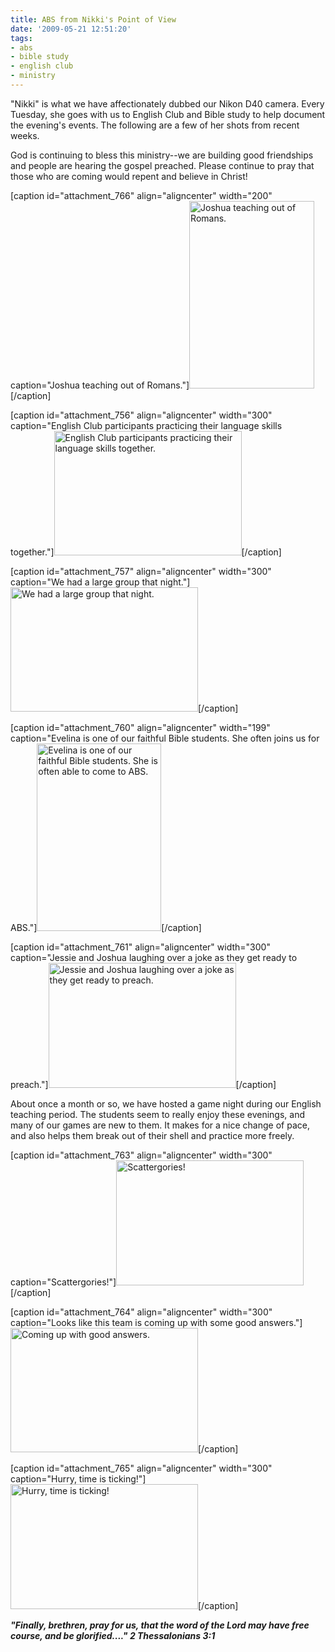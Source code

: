 ```yaml
---
title: ABS from Nikki's Point of View
date: '2009-05-21 12:51:20'
tags:
- abs
- bible study
- english club
- ministry
---
```


"Nikki" is what we have affectionately dubbed our Nikon D40 camera. Every Tuesday, she goes with us to English Club and Bible study to help document the evening's events. The following are a few of her shots from recent weeks.

God is continuing to bless this ministry--we are building good friendships and people are hearing the gospel preached. Please continue to pray that those who are coming would repent and believe in Christ!

[caption id="attachment_766" align="aligncenter" width="200" caption="Joshua teaching out of Romans."]<a href="//d21yo20tm8bmc2.cloudfront.net/2009/05/dsc_6388.jpg"><img class="size-medium wp-image-766" title="dsc_6388" src="//d21yo20tm8bmc2.cloudfront.net/2009/05/dsc_6388-200x300.jpg" alt="Joshua teaching out of Romans." width="200" height="300" /></a>[/caption]

<!--more-->

[caption id="attachment_756" align="aligncenter" width="300" caption="English Club participants practicing their language skills together."]<a href="//d21yo20tm8bmc2.cloudfront.net/2009/05/dsc_6326.jpg"><img class="size-medium wp-image-756" title="dsc_6326" src="//d21yo20tm8bmc2.cloudfront.net/2009/05/dsc_6326-300x199.jpg" alt="English Club participants practicing their language skills together." width="300" height="199" /></a>[/caption]

[caption id="attachment_757" align="aligncenter" width="300" caption="We had a large group that night."]<a href="//d21yo20tm8bmc2.cloudfront.net/2009/05/dsc_6325.jpg"><img class="size-medium wp-image-757" title="dsc_6325" src="//d21yo20tm8bmc2.cloudfront.net/2009/05/dsc_6325-300x199.jpg" alt="We had a large group that night." width="300" height="199" /></a>[/caption]

[caption id="attachment_760" align="aligncenter" width="199" caption="Evelina is one of our faithful Bible students. She often joins us for ABS."]<a href="//d21yo20tm8bmc2.cloudfront.net/2009/05/dsc_6328.jpg"><img class="size-medium wp-image-760" title="dsc_6328" src="//d21yo20tm8bmc2.cloudfront.net/2009/05/dsc_6328-199x300.jpg" alt="Evelina is one of our faithful Bible students. She is often able to come to ABS." width="199" height="300" /></a>[/caption]

[caption id="attachment_761" align="aligncenter" width="300" caption="Jessie and Joshua laughing over a joke as they get ready to preach."]<a href="//d21yo20tm8bmc2.cloudfront.net/2009/05/dsc_6330.jpg"><img class="size-medium wp-image-761" title="dsc_6330" src="//d21yo20tm8bmc2.cloudfront.net/2009/05/dsc_6330-300x200.jpg" alt="Jessie and Joshua laughing over a joke as they get ready to preach." width="300" height="200" /></a>[/caption]

About once a month or so, we have hosted a game night during our English teaching period. The students seem to really enjoy these evenings, and many of our games are new to them. It makes for a nice change of pace, and also helps them break out of their shell and practice more freely.

[caption id="attachment_763" align="aligncenter" width="300" caption="Scattergories!"]<a href="//d21yo20tm8bmc2.cloudfront.net/2009/05/dsc_5159.jpg"><img class="size-medium wp-image-763" title="dsc_5159" src="//d21yo20tm8bmc2.cloudfront.net/2009/05/dsc_5159-300x200.jpg" alt="Scattergories!" width="300" height="200" /></a>[/caption]

[caption id="attachment_764" align="aligncenter" width="300" caption="Looks like this team is coming up with some good answers."]<a href="//d21yo20tm8bmc2.cloudfront.net/2009/05/dsc_5162.jpg"><img class="size-medium wp-image-764" title="dsc_5162" src="//d21yo20tm8bmc2.cloudfront.net/2009/05/dsc_5162-300x199.jpg" alt="Coming up with good answers." width="300" height="199" /></a>[/caption]

[caption id="attachment_765" align="aligncenter" width="300" caption="Hurry, time is ticking!"]<a href="//d21yo20tm8bmc2.cloudfront.net/2009/05/dsc_5163.jpg"><img class="size-medium wp-image-765" title="dsc_5163" src="//d21yo20tm8bmc2.cloudfront.net/2009/05/dsc_5163-300x200.jpg" alt="Hurry, time is ticking!" width="300" height="200" /></a>[/caption]

*<strong>"Finally, brethren, pray for us, that the word of the Lord may have free course, and be glorified...." 2 Thessalonians 3:1</strong>*
